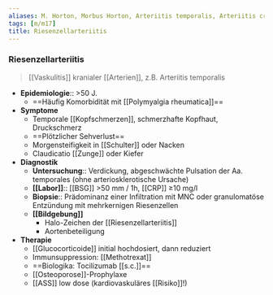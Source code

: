 ```yaml
---
aliases: M. Horton, Morbus Horton, Arteriitis temporalis, Arteriitis cranialis
tags: [m/m17]
title: Riesenzellarteriitis
---
```

### Riesenzellarteriitis
> [[Vaskulitis]] kranialer [[Arterien]], z.B. Arteriitis temporalis
- **Epidemiologie**:: >50 J.
	- ==Häufig Komorbidität mit [[Polymyalgia rheumatica]]==
- **Symptome**
	- Temporale [[Kopfschmerzen]], schmerzhafte Kopfhaut, Druckschmerz
	- ==Plötzlicher Sehverlust==
	- Morgensteifigkeit in [[Schulter]] oder Nacken
	- Claudicatio [[Zunge]] oder Kiefer
- **Diagnostik**
	- **Untersuchung**:: Verdickung, abgeschwächte Pulsation der Aa. temporales (ohne arteriosklerotische Ursache)
	- **[[Labor]]**:: [[BSG]] >50 mm / 1h, [[CRP]] ≥10 mg/l
	- **Biopsie**:: Prädominanz einer Infiltration mit MNC oder granulomatöse Entzündung mit mehrkernigen Riesenzellen
	- **[[Bildgebung]]**
		- Halo-Zeichen der [[Riesenzellarteriitis]]
		- Aortenbeteiligung
- **Therapie**
	- [[Glucocorticoide]] initial hochdosiert, dann reduziert
	- Immunsuppression: [[Methotrexat]]
	- ==Biologika: Tocilizumab [[s.c.]]==
	- [[Osteoporose]]-Prophylaxe
	- [[ASS]] low dose (kardiovaskuläres [[Risiko]]!)